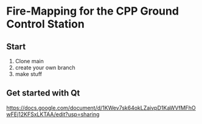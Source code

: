 # Fire-Mapping for the CPP Ground Control Station  
## Start
1. Clone main
2. create your own branch
3. make stuff
## Get started with Qt 
https://docs.google.com/document/d/1KWev7sk64okLZaivpD1KaWVfMFhOwFEj12KFSxLKTAA/edit?usp=sharing
